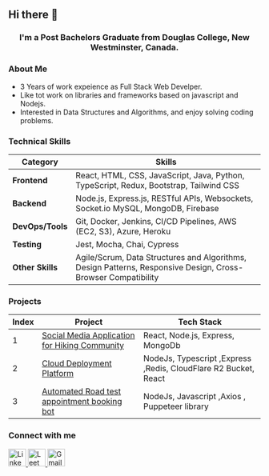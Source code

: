 ## Hi there 👋 
###      
<h3 align="center">
  I'm a Post Bachelors Graduate from Douglas College, New Westminster, Canada.
</h3>

### About Me
<ul>
<li>3 Years of work expeience as Full Stack Web Develper.</li>
<li>Like tot work on libraries and frameworks based on javascript and Nodejs.</li>
<li>Interested in Data Structures and Algorithms, and enjoy solving coding problems.</li>
</ul>

### Technical Skills

| Category            | Skills                                                                 |
|---------------------|------------------------------------------------------------------------|
| **Frontend**        | React, HTML, CSS, JavaScript, Java, Python, TypeScript, Redux, Bootstrap, Tailwind CSS |
| **Backend**         | Node.js, Express.js, RESTful APIs, Websockets, Socket.io MySQL, MongoDB, Firebase |
| **DevOps/Tools**    | Git, Docker, Jenkins, CI/CD Pipelines, AWS (EC2, S3), Azure, Heroku    |
| **Testing**         | Jest, Mocha, Chai, Cypress                                             |
| **Other Skills**    | Agile/Scrum, Data Structures and Algorithms, Design Patterns, Responsive Design, Cross-Browser Compatibility |


### Projects

| Index | Project                             | Tech Stack         |
|-------|-------------------------------------|--------------------|
| 1     | [Social Media Application for Hiking Community](https://github.com/akashbalyan/TrailSocial.git) | React, Node.js, Express, MongoDb    |
| 2     | [Cloud Deployment Platform](https://github.com/akashbalyan/Vercel.git) | NodeJs, Typescript ,Express ,Redis, CloudFlare R2 Bucket, React |
| 3     | [Automated Road test appointment booking bot](https://github.com/akashbalyan/RoadTestBookingBot) | NodeJs, Javascript ,Axios , Puppeteer library |

### Connect with me
<a href="https://www.linkedin.com/in/akash-balyan-0129981b0/" target="_blank">
  <img src="https://upload.wikimedia.org/wikipedia/commons/8/81/LinkedIn_icon.svg" alt="LinkedIn" width="35" height="35">
</a>

<a href="https://leetcode.com/u/akashbalyan/" target="_blank">
  <img src="https://upload.wikimedia.org/wikipedia/commons/1/19/LeetCode_logo_black.png" alt="LeetCode" width="35" height="35">
</a>

<a href="mailto:akashbalyan97@gmail.com" target="_blank">
  <img src="https://upload.wikimedia.org/wikipedia/commons/4/4e/Gmail_Icon.png" alt="Gmail" width="35" height="35">
</a>







<!--
**akashbalyan/akashbalyan** is a ✨ _special_ ✨ repository because its `README.md` (this file) appears on your GitHub profile.

Here are some ideas to get you started:

- 🔭 I’m currently working on ...
- 🌱 I’m currently learning ...
- 👯 I’m looking to collaborate on ...
- 🤔 I’m looking for help with ...
- 💬 Ask me about ...
- 📫 How to reach me: ...
- 😄 Pronouns: ...
- ⚡ Fun fact: ...
-->
